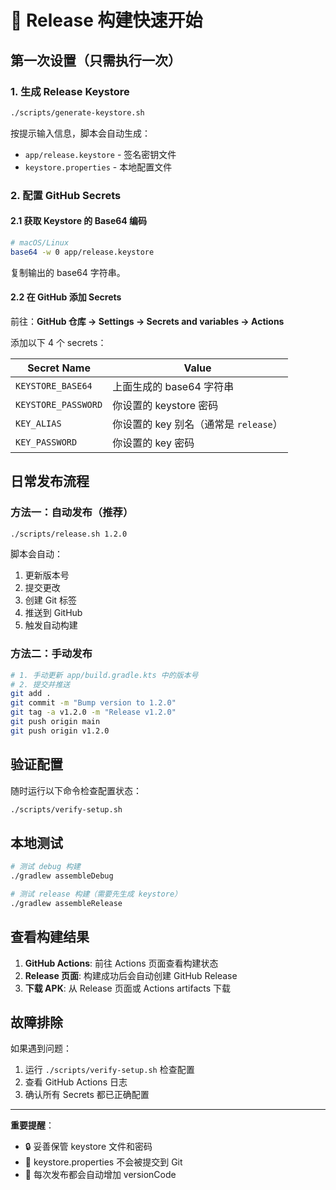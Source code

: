 # 🚀 Release 构建快速开始

## 第一次设置（只需执行一次）

### 1. 生成 Release Keystore

```bash
./scripts/generate-keystore.sh
```

按提示输入信息，脚本会自动生成：
- `app/release.keystore` - 签名密钥文件
- `keystore.properties` - 本地配置文件

### 2. 配置 GitHub Secrets

#### 2.1 获取 Keystore 的 Base64 编码

```bash
# macOS/Linux
base64 -w 0 app/release.keystore
```

复制输出的 base64 字符串。

#### 2.2 在 GitHub 添加 Secrets

前往：**GitHub 仓库 → Settings → Secrets and variables → Actions**

添加以下 4 个 secrets：

| Secret Name | Value |
|-------------|-------|
| `KEYSTORE_BASE64` | 上面生成的 base64 字符串 |
| `KEYSTORE_PASSWORD` | 你设置的 keystore 密码 |
| `KEY_ALIAS` | 你设置的 key 别名（通常是 `release`） |
| `KEY_PASSWORD` | 你设置的 key 密码 |

## 日常发布流程

### 方法一：自动发布（推荐）

```bash
./scripts/release.sh 1.2.0
```

脚本会自动：
1. 更新版本号
2. 提交更改
3. 创建 Git 标签
4. 推送到 GitHub
5. 触发自动构建

### 方法二：手动发布

```bash
# 1. 手动更新 app/build.gradle.kts 中的版本号
# 2. 提交并推送
git add .
git commit -m "Bump version to 1.2.0"
git tag -a v1.2.0 -m "Release v1.2.0"
git push origin main
git push origin v1.2.0
```

## 验证配置

随时运行以下命令检查配置状态：

```bash
./scripts/verify-setup.sh
```

## 本地测试

```bash
# 测试 debug 构建
./gradlew assembleDebug

# 测试 release 构建（需要先生成 keystore）
./gradlew assembleRelease
```

## 查看构建结果

1. **GitHub Actions**: 前往 Actions 页面查看构建状态
2. **Release 页面**: 构建成功后会自动创建 GitHub Release
3. **下载 APK**: 从 Release 页面或 Actions artifacts 下载

## 故障排除

如果遇到问题：

1. 运行 `./scripts/verify-setup.sh` 检查配置
2. 查看 GitHub Actions 日志
3. 确认所有 Secrets 都已正确配置

---

**重要提醒**：
- 🔒 妥善保管 keystore 文件和密码
- 📝 keystore.properties 不会被提交到 Git
- 🔄 每次发布都会自动增加 versionCode
